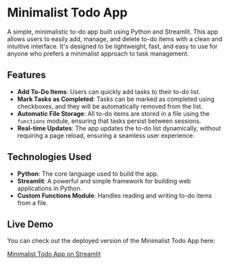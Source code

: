 # Minimalist Todo App

A simple, minimalistic to-do app built using Python and Streamlit. This app allows users to easily add, manage, and delete to-do items with a clean and intuitive interface. It's designed to be lightweight, fast, and easy to use for anyone who prefers a minimalist approach to task management.

## Features

- **Add To-Do Items**: Users can quickly add tasks to their to-do list.
- **Mark Tasks as Completed**: Tasks can be marked as completed using checkboxes, and they will be automatically removed from the list.
- **Automatic File Storage**: All to-do items are stored in a file using the `functions` module, ensuring that tasks persist between sessions.
- **Real-time Updates**: The app updates the to-do list dynamically, without requiring a page reload, ensuring a seamless user experience.

## Technologies Used

- **Python**: The core language used to build the app.
- **Streamlit**: A powerful and simple framework for building web applications in Python.
- **Custom Functions Module**: Handles reading and writing to-do items from a file.

## Live Demo

You can check out the deployed version of the Minimalist Todo App here:

[Minimalist Todo App on Streamlit](https://minimalist-todo-app.streamlit.app/)
